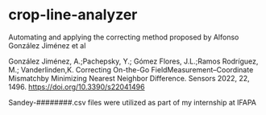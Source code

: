 # crop-line-analyzer
Automating and applying the correcting method proposed by Alfonso González Jiménez et al

González Jiménez, A.;Pachepsky, Y.; Gómez Flores, J.L.;Ramos Rodríguez, M.; Vanderlinden,K. Correcting On-the-Go FieldMeasurement–Coordinate Mismatchby Minimizing Nearest Neighbor Difference. Sensors 2022, 22, 1496. https://doi.org/10.3390/s22041496

Sandey-########.csv files were utilized as part of my internship at IFAPA

